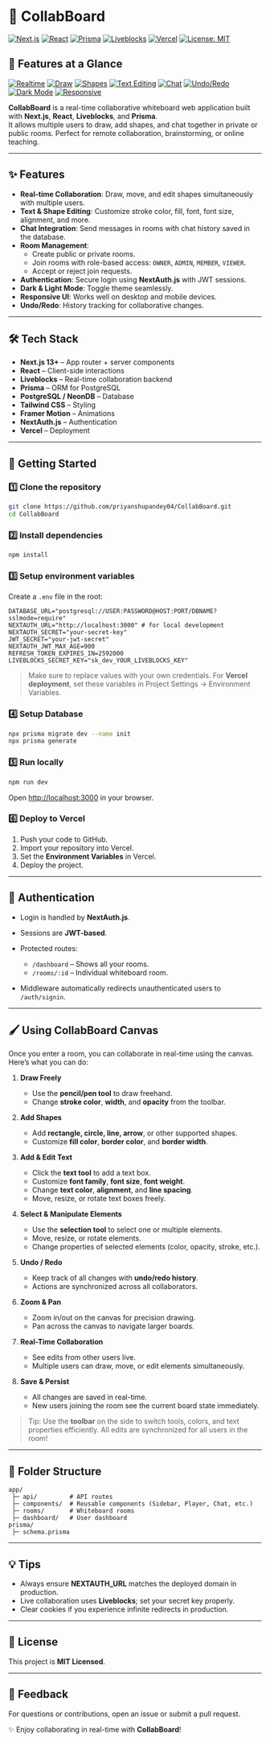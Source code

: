 
# 🎨 CollabBoard


[![Next.js](https://img.shields.io/badge/Next.js-15-blue?logo=next.js)](https://nextjs.org/) 
[![React](https://img.shields.io/badge/React-18-blue?logo=react)](https://reactjs.org/) 
[![Prisma](https://img.shields.io/badge/Prisma-4-blue?logo=prisma)](https://www.prisma.io/) 
[![Liveblocks](https://img.shields.io/badge/Liveblocks-RealTime-purple)](https://liveblocks.io/) 
[![Vercel](https://img.shields.io/badge/Vercel-Deploy-black?logo=vercel)](https://vercel.com/) 
[![License: MIT](https://img.shields.io/badge/License-MIT-green)](LICENSE)

## 🎯 Features at a Glance

[![Realtime](https://img.shields.io/badge/Realtime-Collaboration-green)](#) 
[![Draw](https://img.shields.io/badge/Draw-Free-blue)](#) 
[![Shapes](https://img.shields.io/badge/Shapes-Add-purple)](#) 
[![Text Editing](https://img.shields.io/badge/Text-Editing-orange)](#) 
[![Chat](https://img.shields.io/badge/Chat-Live-blueviolet)](#) 
[![Undo/Redo](https://img.shields.io/badge/Undo/Redo-yellow)](#) 
[![Dark Mode](https://img.shields.io/badge/Dark/Light-mode-black?logo=moon)](#) 
[![Responsive](https://img.shields.io/badge/Responsive-Mobile/Desktop-green)](#) 

**CollabBoard** is a real-time collaborative whiteboard web application built with **Next.js**, **React**, **Liveblocks**, and **Prisma**.  
It allows multiple users to draw, add shapes, and chat together in private or public rooms. Perfect for remote collaboration, brainstorming, or online teaching.  

---

## ✨ Features

- **Real-time Collaboration**: Draw, move, and edit shapes simultaneously with multiple users.
- **Text & Shape Editing**: Customize stroke color, fill, font, font size, alignment, and more.
- **Chat Integration**: Send messages in rooms with chat history saved in the database.
- **Room Management**:
  - Create public or private rooms.
  - Join rooms with role-based access: `OWNER`, `ADMIN`, `MEMBER`, `VIEWER`.
  - Accept or reject join requests.
- **Authentication**: Secure login using **NextAuth.js** with JWT sessions.
- **Dark & Light Mode**: Toggle theme seamlessly.
- **Responsive UI**: Works well on desktop and mobile devices.
- **Undo/Redo**: History tracking for collaborative changes.

---

## 🛠️ Tech Stack

- **Next.js 13+** – App router + server components
- **React** – Client-side interactions
- **Liveblocks** – Real-time collaboration backend
- **Prisma** – ORM for PostgreSQL
- **PostgreSQL / NeonDB** – Database
- **Tailwind CSS** – Styling
- **Framer Motion** – Animations
- **NextAuth.js** – Authentication
- **Vercel** – Deployment

---

## 🚀 Getting Started

### 1️⃣ Clone the repository
```bash
git clone https://github.com/priyanshupandey04/CollabBoard.git
cd CollabBoard
````

### 2️⃣ Install dependencies

```bash
npm install
```

### 3️⃣ Setup environment variables

Create a `.env` file in the root:

```env
DATABASE_URL="postgresql://USER:PASSWORD@HOST:PORT/DBNAME?sslmode=require"
NEXTAUTH_URL="http://localhost:3000" # for local development
NEXTAUTH_SECRET="your-secret-key"
JWT_SECRET="your-jwt-secret"
NEXTAUTH_JWT_MAX_AGE=900
REFRESH_TOKEN_EXPIRES_IN=2592000
LIVEBLOCKS_SECRET_KEY="sk_dev_YOUR_LIVEBLOCKS_KEY"
```

> Make sure to replace values with your own credentials. For **Vercel deployment**, set these variables in Project Settings → Environment Variables.

### 4️⃣ Setup Database

```bash
npx prisma migrate dev --name init
npx prisma generate
```

### 5️⃣ Run locally

```bash
npm run dev
```

Open [http://localhost:3000](http://localhost:3000) in your browser.

### 6️⃣ Deploy to Vercel

1. Push your code to GitHub.
2. Import your repository into Vercel.
3. Set the **Environment Variables** in Vercel.
4. Deploy the project.

---

## 🔐 Authentication

* Login is handled by **NextAuth.js**.
* Sessions are **JWT-based**.
* Protected routes:

  * `/dashboard` – Shows all your rooms.
  * `/rooms/:id` – Individual whiteboard room.
* Middleware automatically redirects unauthenticated users to `/auth/signin`.

---

## 🖌️ Using CollabBoard Canvas

Once you enter a room, you can collaborate in real-time using the canvas. Here’s what you can do:

1. **Draw Freely**

   * Use the **pencil/pen tool** to draw freehand.
   * Change **stroke color**, **width**, and **opacity** from the toolbar.

2. **Add Shapes**

   * Add **rectangle, circle, line, arrow**, or other supported shapes.
   * Customize **fill color**, **border color**, and **border width**.

3. **Add & Edit Text**

   * Click the **text tool** to add a text box.
   * Customize **font family**, **font size**, **font weight**.
   * Change **text color**, **alignment**, and **line spacing**.
   * Move, resize, or rotate text boxes freely.

4. **Select & Manipulate Elements**

   * Use the **selection tool** to select one or multiple elements.
   * Move, resize, or rotate elements.
   * Change properties of selected elements (color, opacity, stroke, etc.).

5. **Undo / Redo**

   * Keep track of all changes with **undo/redo history**.
   * Actions are synchronized across all collaborators.

6. **Zoom & Pan**

   * Zoom in/out on the canvas for precision drawing.
   * Pan across the canvas to navigate larger boards.

7. **Real-Time Collaboration**

   * See edits from other users live.
   * Multiple users can draw, move, or edit elements simultaneously.

8. **Save & Persist**

   * All changes are saved in real-time.
   * New users joining the room see the current board state immediately.

> Tip: Use the **toolbar** on the side to switch tools, colors, and text properties efficiently. All edits are synchronized for all users in the room!

---

## 🧩 Folder Structure

```
app/
 ├─ api/         # API routes
 ├─ components/  # Reusable components (Sidebar, Player, Chat, etc.)
 ├─ rooms/       # Whiteboard rooms
 ├─ dashboard/   # User dashboard
prisma/
 ├─ schema.prisma
```

---

## 💡 Tips

* Always ensure **NEXTAUTH_URL** matches the deployed domain in production.
* Live collaboration uses **Liveblocks**; set your secret key properly.
* Clear cookies if you experience infinite redirects in production.

---

## 📄 License

This project is **MIT Licensed**.

---

## 💬 Feedback

For questions or contributions, open an issue or submit a pull request.

✨ Enjoy collaborating in real-time with **CollabBoard**!

